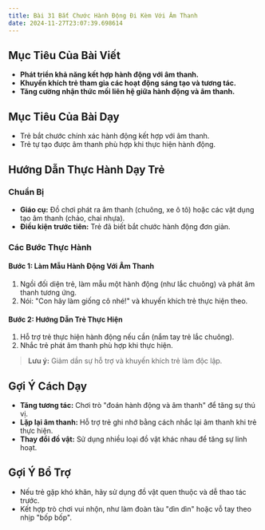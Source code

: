```yaml
---
title: Bài 31 Bắt Chước Hành Động Đi Kèm Với Âm Thanh 
date: 2024-11-27T23:07:39.698614
---
```


## Mục Tiêu Của Bài Viết
- **Phát triển khả năng kết hợp hành động với âm thanh.**
- **Khuyến khích trẻ tham gia các hoạt động sáng tạo và tương tác.**
- **Tăng cường nhận thức mối liên hệ giữa hành động và âm thanh.**

## Mục Tiêu Của Bài Dạy
- Trẻ bắt chước chính xác hành động kết hợp với âm thanh.
- Trẻ tự tạo được âm thanh phù hợp khi thực hiện hành động.

## Hướng Dẫn Thực Hành Dạy Trẻ

### Chuẩn Bị
- **Giáo cụ:** Đồ chơi phát ra âm thanh (chuông, xe ô tô) hoặc các vật dụng tạo âm thanh (chảo, chai nhựa).
- **Điều kiện trước tiên:** Trẻ đã biết bắt chước hành động đơn giản.

### Các Bước Thực Hành
#### Bước 1: Làm Mẫu Hành Động Với Âm Thanh
1. Ngồi đối diện trẻ, làm mẫu một hành động (như lắc chuông) và phát âm thanh tương ứng.
2. Nói: "Con hãy làm giống cô nhé!" và khuyến khích trẻ thực hiện theo.

#### Bước 2: Hướng Dẫn Trẻ Thực Hiện
1. Hỗ trợ trẻ thực hiện hành động nếu cần (nắm tay trẻ lắc chuông).
2. Nhắc trẻ phát âm thanh phù hợp khi thực hiện.

> **Lưu ý:** Giảm dần sự hỗ trợ và khuyến khích trẻ làm độc lập.

## Gợi Ý Cách Dạy
- **Tăng tương tác:** Chơi trò "đoán hành động và âm thanh" để tăng sự thú vị.
- **Lặp lại âm thanh:** Hỗ trợ trẻ ghi nhớ bằng cách nhắc lại âm thanh khi trẻ thực hiện.
- **Thay đổi đồ vật:** Sử dụng nhiều loại đồ vật khác nhau để tăng sự linh hoạt.

## Gợi Ý Bổ Trợ
- Nếu trẻ gặp khó khăn, hãy sử dụng đồ vật quen thuộc và dễ thao tác trước.
- Kết hợp trò chơi vui nhộn, như làm đoàn tàu "dìn dìn" hoặc vỗ tay theo nhịp "bốp bốp".
